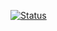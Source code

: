 [![Status](https://travis-ci.org/Philonous/xml-picklers.png?branch=master)](https://travis-ci.org/Philonous/xml-picklers)
